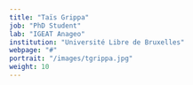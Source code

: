 ```yaml
---
title: "Taïs Grippa"
job: "PhD Student"
lab: "IGEAT Anageo"
institution: "Université Libre de Bruxelles"
webpage: "#"
portrait: "/images/tgrippa.jpg"
weight: 10
---
```


